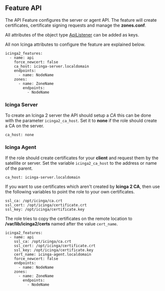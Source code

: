 ## Feature API

The API Feature configures the server or agent API. The feature will create
certificates, certificate signing requests and manage the **zones.conf**.

All attributes of the object type [ApiListener](https://icinga.com/docs/icinga-2/latest/doc/09-object-types/#apilistener) can be added as keys.

All non Icinga attributes to configure the feature are explained below.


```
icinga2_features:
  - name: api
    force_newcert: false
    ca_host: icinga-server.localdomain
    endpoints:
      - name: NodeName
    zones:
      - name: ZoneName
        endpoints:
          - NodeName
```

### Icinga Server

To create an Icinga 2 server the API should setup a *CA* this can be done with
the parameter `icinga2_ca_host`. Set it to **none** if the role should create
a CA on the server.

```
ca_host: none
```

### Icinga Agent

If the role should create certificates for your **client** and request them by the
satellite or server.
Set the variable `icinga2_ca_host` to the address or name of the parent.

```
ca_host: icinga-server.localdomain
```

If you want to use certificates which aren't created by **Icinga 2 CA**, then use
the following variables to point the role to your own certificates.

```
ssl_ca: /opt/icinga/ca.crt
ssl_cert: /opt/icinga/certificate.crt
ssl_key: /opt/icinga/certificate.key
```

The role tries to copy the certificates on the remote location to
**/var/lib/icinga2/certs** named after the value `cert_name`.

```
icinga2_features:
  - name: api
    ssl_ca: /opt/icinga/ca.crt
    ssl_cert: /opt/icinga/certificate.crt
    ssl_key: /opt/icinga/certificate.key
    cert_name: icinga-agent.localdomain
    force_newcert: false
    endpoints:
      - name: NodeName
    zones:
      - name: ZoneName
        endpoints:
          - NodeName
```
